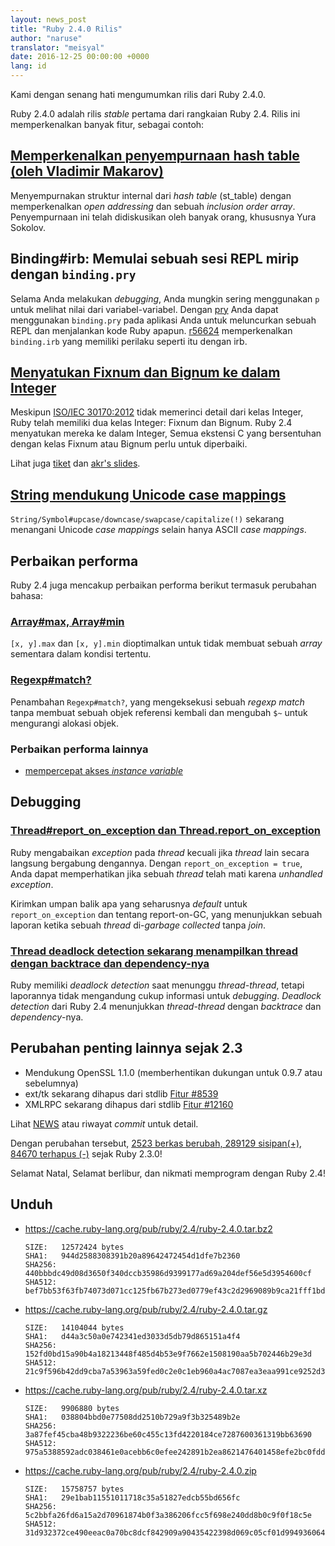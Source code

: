 ```yaml
---
layout: news_post
title: "Ruby 2.4.0 Rilis"
author: "naruse"
translator: "meisyal"
date: 2016-12-25 00:00:00 +0000
lang: id
---
```


Kami dengan senang hati mengumumkan rilis dari Ruby 2.4.0.

Ruby 2.4.0 adalah rilis *stable* pertama dari rangkaian Ruby 2.4.
Rilis ini memperkenalkan banyak fitur, sebagai contoh:

## [Memperkenalkan penyempurnaan hash table (oleh Vladimir Makarov)](https://bugs.ruby-lang.org/issues/12142)

Menyempurnakan struktur internal dari *hash table* (st_table) dengan memperkenalkan
*open addressing* dan sebuah *inclusion order array*.
Penyempurnaan ini telah didiskusikan oleh banyak orang, khususnya Yura Sokolov.

## Binding#irb: Memulai sebuah sesi REPL mirip dengan `binding.pry`

Selama Anda melakukan *debugging*, Anda mungkin sering menggunakan `p` untuk
melihat nilai dari variabel-variabel. Dengan [pry](https://github.com/pry/pry)
Anda dapat menggunakan `binding.pry` pada aplikasi Anda untuk meluncurkan
sebuah REPL dan menjalankan kode Ruby apapun.
[r56624](https://github.com/ruby/ruby/commit/493e48897421d176a8faf0f0820323d79ecdf94a)
memperkenalkan `binding.irb` yang memiliki perilaku seperti itu dengan irb.

## [Menyatukan Fixnum dan Bignum ke dalam Integer](https://bugs.ruby-lang.org/issues/12005)

Meskipun [ISO/IEC 30170:2012](http://www.iso.org/iso/iso_catalogue/catalogue_tc/catalogue_detail.htm?csnumber=59579)
tidak memerinci detail dari kelas Integer,
Ruby telah memiliki dua kelas Integer: Fixnum dan Bignum.
Ruby 2.4 menyatukan mereka ke dalam Integer,
Semua ekstensi C yang bersentuhan dengan kelas Fixnum atau Bignum perlu untuk
diperbaiki.

Lihat juga [tiket](https://bugs.ruby-lang.org/issues/12005) dan [akr's slides](http://www.a-k-r.org/pub/2016-09-08-rubykaigi-unified-integer.pdf).

## [String mendukung Unicode case mappings](https://bugs.ruby-lang.org/issues/10085)

`String/Symbol#upcase/downcase/swapcase/capitalize(!)` sekarang menangani
Unicode *case mappings* selain hanya ASCII *case mappings*.

## Perbaikan performa

Ruby 2.4 juga mencakup perbaikan performa berikut termasuk perubahan bahasa:

### [Array#max, Array#min](https://bugs.ruby-lang.org/issues/12172)

`[x, y].max` dan `[x, y].min` dioptimalkan untuk tidak membuat sebuah *array*
sementara dalam kondisi tertentu.

### [Regexp#match?](https://bugs.ruby-lang.org/issues/8110)

Penambahan `Regexp#match?`, yang mengeksekusi sebuah *regexp match* tanpa
membuat sebuah objek referensi kembali dan mengubah `$~` untuk mengurangi
alokasi objek.

### Perbaikan performa lainnya

* [mempercepat akses *instance variable*](https://bugs.ruby-lang.org/issues/12274)

## Debugging

### [Thread#report_on_exception dan Thread.report_on_exception](https://bugs.ruby-lang.org/issues/6647)

Ruby mengabaikan *exception* pada *thread* kecuali jika *thread* lain secara
langsung bergabung dengannya. Dengan `report_on_exception = true`, Anda dapat
memperhatikan jika sebuah *thread* telah mati karena *unhandled exception*.

Kirimkan umpan balik apa yang seharusnya *default* untuk `report_on_exception`
dan tentang report-on-GC, yang menunjukkan sebuah laporan ketika sebuah
*thread* di-*garbage collected* tanpa *join*.

### [Thread deadlock detection sekarang menampilkan thread dengan backtrace dan dependency-nya](https://bugs.ruby-lang.org/issues/8214)

Ruby memiliki *deadlock detection* saat menunggu *thread-thread*, tetapi laporannya
tidak mengandung cukup informasi untuk *debugging*.
*Deadlock detection* dari Ruby 2.4 menunjukkan *thread-thread* dengan
*backtrace* dan *dependency*-nya.

## Perubahan penting lainnya sejak 2.3

* Mendukung OpenSSL 1.1.0 (memberhentikan dukungan untuk 0.9.7 atau sebelumnya)
* ext/tk sekarang dihapus dari stdlib [Fitur #8539](https://bugs.ruby-lang.org/issues/8539)
* XMLRPC sekarang dihapus dari stdlib [Fitur #12160](https://bugs.ruby-lang.org/issues/12160)

Lihat [NEWS](https://github.com/ruby/ruby/blob/v2_4_0/NEWS) atau riwayat
*commit* untuk detail.

Dengan perubahan tersebut, [2523 berkas berubah, 289129 sisipan(+), 84670
terhapus (-)](https://github.com/ruby/ruby/compare/v2_3_0...v2_4_0) sejak Ruby
2.3.0!

Selamat Natal, Selamat berlibur, dan nikmati memprogram dengan Ruby 2.4!

## Unduh

* <https://cache.ruby-lang.org/pub/ruby/2.4/ruby-2.4.0.tar.bz2>

      SIZE:   12572424 bytes
      SHA1:   944d2588308391b20a89642472454d1dfe7b2360
      SHA256: 440bbbdc49d08d3650f340dccb35986d9399177ad69a204def56e5d3954600cf
      SHA512: bef7bb53f63fb74073d071cc125fb67b273ed0779ef43c2d2969089b9ca21fff1bd012281c5b748f7a3c24dd26e71730d7248c05a01cb23ab2089eb4d02115fe

* <https://cache.ruby-lang.org/pub/ruby/2.4/ruby-2.4.0.tar.gz>

      SIZE:   14104044 bytes
      SHA1:   d44a3c50a0e742341ed3033d5db79d865151a4f4
      SHA256: 152fd0bd15a90b4a18213448f485d4b53e9f7662e1508190aa5b702446b29e3d
      SHA512: 21c9f596b42dd9cba7a53963a59fed0c2e0c1eb960a4ac7087ea3eaa991ce9252d32639e1edcb75b1d709bc07c4820a6dc336ab427d0643c6e6498e0eacdbc8b

* <https://cache.ruby-lang.org/pub/ruby/2.4/ruby-2.4.0.tar.xz>

      SIZE:   9906880 bytes
      SHA1:   038804bbd0e77508dd2510b729a9f3b325489b2e
      SHA256: 3a87fef45cba48b9322236be60c455c13fd4220184ce7287600361319bb63690
      SHA512: 975a5388592adc038461e0acebb6c0efee242891b2ea8621476401458efe2bc0fdd317d3bf99beb745b0b3808410efdff33862da29c95c027f457943721e3ab6

* <https://cache.ruby-lang.org/pub/ruby/2.4/ruby-2.4.0.zip>

      SIZE:   15758757 bytes
      SHA1:   29e1bab11551011718c35a51827edcb55bd656fc
      SHA256: 5c2bbfa26fd6a15a2d70961874b0f3a386206fcc5f698e240dd8b0c9f0f18c5e
      SHA512: 31d932372ce490eeac0a70bc8dcf842909a90435422398d069c05cf01d994936064b8f4e60879e28a8655c1296eb8e180e348cb95e001ed6ca73cda0ff77de23
